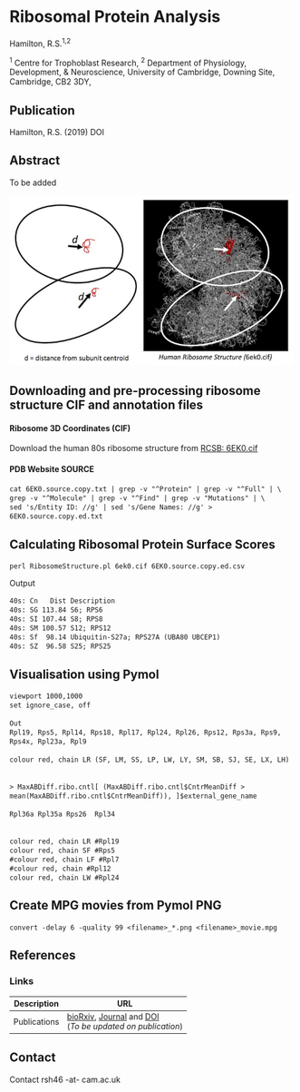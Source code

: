 # Ribosomal Protein Analysis
Hamilton, R.S.<sup>1,2</sup>

<sup>1</sup> Centre for Trophoblast Research,
<sup>2</sup> Department of Physiology, Development, & Neuroscience, University of Cambridge, Downing Site, Cambridge, CB2 3DY,


## Publication ##
Hamilton, R.S. (2019) DOI

## Abstract ##

To be added

<img src="Images/ribosome_intro.jpg" width="500">


## Downloading and pre-processing ribosome structure CIF and annotation files ##

#### Ribosome 3D Coordinates (CIF) ####

Download the human 80s ribosome structure from [RCSB: 6EK0.cif](https://files.rcsb.org/download/6EK0.cif)

#### PDB Website SOURCE ####

    cat 6EK0.source.copy.txt | grep -v "^Protein" | grep -v "^Full" | \
    grep -v "^Molecule" | grep -v "^Find" | grep -v "Mutations" | \
    sed 's/Entity ID: //g' | sed 's/Gene Names: //g' > 6EK0.source.copy.ed.txt

## Calculating Ribosomal Protein Surface Scores ##

    perl RibosomeStructure.pl 6ek0.cif 6EK0.source.copy.ed.csv

Output

    40s: Cn   Dist Description
    40s: SG 113.84 S6; RPS6
    40s: SI 107.44 S8; RPS8
    40s: SM 100.57 S12; RPS12
    40s: Sf  98.14 Ubiquitin-S27a; RPS27A (UBA80 UBCEP1)
    40s: SZ  96.58 S25; RPS25



## Visualisation using Pymol ##

    viewport 1000,1000
    set ignore_case, off

    Out
    Rpl19, Rps5, Rpl14, Rps18, Rpl17, Rpl24, Rpl26, Rps12, Rps3a, Rps9, Rps4x, Rpl23a, Rpl9

    colour red, chain LR (SF, LM, SS, LP, LW, LY, SM, SB, SJ, SE, LX, LH)


    > MaxABDiff.ribo.cntl[ (MaxABDiff.ribo.cntl$CntrMeanDiff > mean(MaxABDiff.ribo.cntl$CntrMeanDiff)), ]$external_gene_name

    Rpl36a Rpl35a Rps26  Rpl34


    colour red, chain LR #Rpl19
    colour red, chain SF #Rps5
    #colour red, chain LF #Rpl7   
    #colour red, chain #Rpl12
    colour red, chain LW #Rpl24



## Create MPG movies from Pymol PNG ##

 ````
 convert -delay 6 -quality 99 <filename>_*.png <filename>_movie.mpg
 ````

## References ##



### Links ###

Description   | URL
------------- | ----------
Publications  | [bioRxiv](http://), [Journal](http://) and [DOI](http://) <br>(<i>To be updated on publication</i>)

## Contact ##

Contact rsh46 -at- cam.ac.uk
